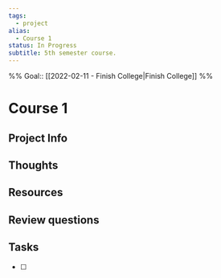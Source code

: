 ```yaml
---
tags:
  - project
alias:
  - Course 1
status: In Progress
subtitle: 5th semester course.
---
```

%%
Goal:: [[2022-02-11 - Finish College|Finish College]]
%%

# Course 1

## Project Info

## Thoughts 

## Resources

## Review questions

## Tasks
- [ ] 